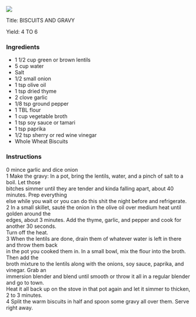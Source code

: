 <!DOCTYPE HTML PUBLIC "-//W3C//DTD HTML 4.0 Transitional//EN">
<html>
  <head>
  <title>BISCUITS AND GRAVY</title><link rel='stylesheet' href='style.css' type='text/css'><meta http-equiv="Content-Style-Stype" content="text/css">
     <meta http-equiv="Content-Type" content="text/html;charset=utf-8">
     </head><body><div class="recipe" itemscope itemtype="http://schema.org/Recipe"><img src="pics/10.jpg" itemprop="image"><div class='header'><p class="title"><span class="label">Title:</span> <span itemprop="name">BISCUITS AND GRAVY</span></p>
<p class="yields"><span class="label">Yield:</span> <span itemprop="recipeYield">4 TO 6</span></p>
</div><div class="ing"><h3>Ingredients</h3><ul class="ing"><li class="ing" itemprop="ingredients">1 1/2 cup green or brown lentils </li>
<li class="ing" itemprop="ingredients">5 cup water </li>
<li class="ing" itemprop="ingredients">Salt </li>
<li class="ing" itemprop="ingredients">1/2 small onion </li>
<li class="ing" itemprop="ingredients">1 tsp olive oil </li>
<li class="ing" itemprop="ingredients">1 tsp dried thyme </li>
<li class="ing" itemprop="ingredients">2 clove garlic </li>
<li class="ing" itemprop="ingredients">1/8 tsp ground pepper </li>
<li class="ing" itemprop="ingredients">1 TBL flour </li>
<li class="ing" itemprop="ingredients">1 cup vegetable broth </li>
<li class="ing" itemprop="ingredients">1 tsp soy sauce or tamari </li>
<li class="ing" itemprop="ingredients">1 tsp paprika </li>
<li class="ing" itemprop="ingredients">1/2 tsp sherry or red wine vinegar </li>
<li class="ing" itemprop="ingredients">Whole Wheat Biscuits </li>
</ul>
</div>
<div class="instructions"><h3 class="Instructions">Instructions</h3><div itemprop="recipeInstructions"><p>0 mince garlic and dice onion<br>1 Make the gravy: In a pot, bring the lentils, water, and a pinch of salt to a boil. Let those<br>bitches simmer until they are tender and kinda falling apart, about 40 minutes. Prep everything<br>else while you wait or you can do this shit the night before and refrigerate.<br>2 In a small skillet, sauté the onion in the olive oil over medium heat until golden around the<br>edges, about 3 minutes. Add the thyme, garlic, and pepper and cook for another 30 seconds.<br>Turn off the heat.<br>3 When the lentils are done, drain them of whatever water is left in there and throw them back<br>in the pot you cooked them in. In a small bowl, mix the flour into the broth. Then add the<br>broth mixture to the lentils along with the onions, soy sauce, paprika, and vinegar. Grab an<br>immersion blender and blend until smooth or throw it all in a regular blender and go to town.<br>Heat it all back up on the stove in that pot again and let it simmer to thicken, 2 to 3 minutes.<br>4 Split the warm biscuits in half and spoon some gravy all over them. Serve right away.</p></div></div></div>

</body>
</html>